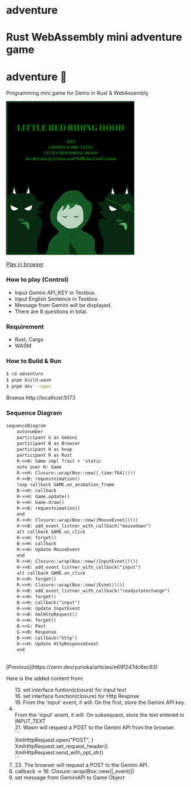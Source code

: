 # adventure
Rust WebAssembly mini adventure game
=======
adventure 🐺
========
Programming mini game for Demo in Rust & WebAssembly

[![screenshot](screen.png)](https://myurioka.github.io/adventure/)

[Play in browser](https://myurioka.github.io/adventure)

### How to play (Control)

  * Input Gemini API_KEY in Textbox.
  * Input English Sentence in Textbox.
  * Message from Gemini will be displayed.
  * There are 8 questions in total.

### Requirement
  * Rust, Cargo
  * WASM

### How to Build & Run

  ```sh
  $ cd adventure
  $ pnpm build-wasm
  $ pnpm dev --open
  ```
  Browse http://localhost:5173

### Sequence Diagram

```mermaid
sequenceDiagram
    autonumber
    participant G as Gemini
    participant B as Browser
    participant H as heap
    participant R as Rust
    R->>H: Game impl Trait + 'static
    note over H: Game
    R->>H: Closure::wrap(Box::new(|_time:f64|()))
    H->>B: requestnimation()
    loop callback GAME.on_animation_frame
    B->>H: callback
    H->>H: Game.update()
    H->>H: Game.draw()
    H->>B: requestnimation()
    end
    R->>H: Closure::wrap(Box::new(|MouseEvnet|)())
    H->>B: add_event_listner_with_callback("mousedown")
    alt callback GAME.on_click
    H->>H: forget()
    B->>H: callback
    H->>H: Update MouseEvent
    end
    R->>H: Closure::wrap(Box::new(|InputEvnet|)())
    H->>B: add_event_listner_with_callback("input")
    alt callback GAME.on_click
    H->>H: forget()
    R->>H: Closure::wrap(Box::new(|Evnet|)())
    H->>B: add_event_listner_with_callback("readystatechange")
    H->>H: forget()
    B->>H: callback("input")
    H->>H: Update InputEvent
    H->>B: XmlHttpRequest()
    H->>H: forget()
    B->>G: Post
    G->>B: Response
    B->>H: callback("http")
    H->>H: Update HttpResponseEvent
    end
```
<br />
[Previous](https://zenn.dev/yurioka/articles/e69f247dc6ec63)

 Here is the added content from: 
<br />

<ol>
<li style="list-style:none;">13. set interface funtion(closure) for Input text </li>
<li style="list-style:none;">16. set interface function(closure) for Http Respnse</li>
<li style="list-style:none;">19. From the 'input' event, it will: On the first, store the Gemini API key.<li>
<li style="list-style:none;">From the 'input' event, it will: On subsequest, store the text entered in INPUT_TEXT</li>
<li style="list-style:none;">21. Wasm will request a POST to the Gemini API from the browser.</li>
    ```<br />
    XmlHttpRequest.open("POST", <Gemini_api_endpoint>)<br />
    XmlHttpRequest.set_request_header(<Content-Type>)<br />
    XmlHttpRequest.send_with_opt_str(<Payload>)<br />
    ```<br />
<li>23. The browser will request a POST to the Gemini API.</li>
<li>callback → 16: Closure::wrap(Box::new(|_event)|)</li>
<li>set message from GeminiAPI to Game Object</li>
</ol>